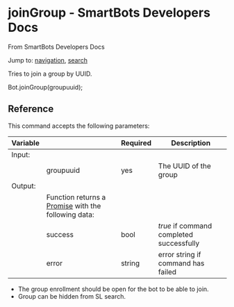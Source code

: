 # joinGroup - SmartBots Developers Docs

From SmartBots Developers Docs

Jump to: [navigation](#mw-head), [search](#p-search)

Tries to join a group by UUID.

Bot.joinGroup(groupuuid);

## Reference

This command accepts the following parameters:

| Variable |     | Required | Description |
| --- | --- | --- | --- |
| Input: |     |     |     |
|     | groupuuid | yes | The UUID of the group |
| Output: |     |     |     |
|     | Function returns a [Promise](https://www.mysmartbots.com/dev/docs/Bot_Playground/Callbacks_and_return_values "Bot Playground/Callbacks and return values") with the following data: |     |     |
|     | success | bool | _true_ if command completed successfully |
|     | error | string | error string if command has failed |

*   The group enrollment should be open for the bot to be able to join.
*   Group can be hidden from SL search.
